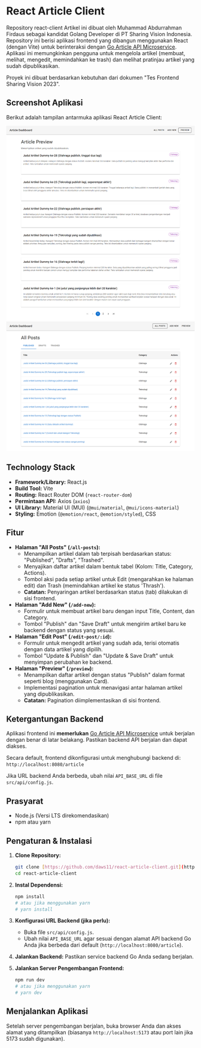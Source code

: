 # React Article Client
Repository react-client Artikel ini dibuat oleh Muhammad Abdurrahman Firdaus sebagai kandidat Golang Developer di PT Sharing Vision Indonesia.
Repository ini berisi aplikasi frontend yang dibangun menggunakan React (dengan Vite) untuk berinteraksi dengan [Go Article API Microservice](https://github.com/daws11/go-article-api). Aplikasi ini memungkinkan pengguna untuk mengelola artikel (membuat, melihat, mengedit, memindahkan ke trash) dan melihat pratinjau artikel yang sudah dipublikasikan.

Proyek ini dibuat berdasarkan kebutuhan dari dokumen "Tes Frontend Sharing Vision 2023".
## Screenshot Aplikasi

Berikut adalah tampilan antarmuka aplikasi React Article Client:

![Screenshot Aplikasi](./app.png)
![Screenshot Aplikasi](./app2.png)
## Technology Stack

* **Framework/Library:** React.js
* **Build Tool:** Vite
* **Routing:** React Router DOM (`react-router-dom`)
* **Permintaan API:** Axios (`axios`)
* **UI Library:** Material UI (MUI) (`@mui/material`, `@mui/icons-material`)
* **Styling:** Emotion (`@emotion/react`, `@emotion/styled`), CSS

## Fitur

* **Halaman "All Posts" (`/all-posts`):**
    * Menampilkan artikel dalam tab terpisah berdasarkan status: "Published", "Drafts", "Trashed".
    * Menyajikan daftar artikel dalam bentuk tabel (Kolom: Title, Category, Actions).
    * Tombol aksi pada setiap artikel untuk Edit (mengarahkan ke halaman edit) dan Trash (memindahkan artikel ke status 'Thrash').
    * **Catatan:** Penyaringan artikel berdasarkan status (tab) dilakukan di sisi frontend.
* **Halaman "Add New" (`/add-new`):**
    * Formulir untuk membuat artikel baru dengan input Title, Content, dan Category.
    * Tombol "Publish" dan "Save Draft" untuk mengirim artikel baru ke backend dengan status yang sesuai.
* **Halaman "Edit Post" (`/edit-post/:id`):**
    * Formulir untuk mengedit artikel yang sudah ada, terisi otomatis dengan data artikel yang dipilih.
    * Tombol "Update & Publish" dan "Update & Save Draft" untuk menyimpan perubahan ke backend.
* **Halaman "Preview" (`/preview`):**
    * Menampilkan daftar artikel dengan status "Publish" dalam format seperti blog (menggunakan Card).
    * Implementasi pagination untuk menavigasi antar halaman artikel yang dipublikasikan.
    * **Catatan:** Pagination diimplementasikan di sisi frontend.

## Ketergantungan Backend

Aplikasi frontend ini **memerlukan** [Go Article API Microservice](https://github.com/daws11/go-article-api) untuk berjalan dengan benar di latar belakang. Pastikan backend API berjalan dan dapat diakses.

Secara default, frontend dikonfigurasi untuk menghubungi backend di:
`http://localhost:8080/article`

Jika URL backend Anda berbeda, ubah nilai `API_BASE_URL` di file `src/api/config.js`.

## Prasyarat

* Node.js (Versi LTS direkomendasikan)
* npm atau yarn

## Pengaturan & Instalasi

1.  **Clone Repository:**
    ```bash
    git clone [https://github.com/daws11/react-article-client.git](https://github.com/daws11/react-article-client.git) 
    cd react-article-client
    ```

2.  **Instal Dependensi:**
    ```bash
    npm install
    # atau jika menggunakan yarn
    # yarn install
    ```

3.  **Konfigurasi URL Backend (jika perlu):**
    * Buka file `src/api/config.js`.
    * Ubah nilai `API_BASE_URL` agar sesuai dengan alamat API backend Go Anda jika berbeda dari default (`http://localhost:8080/article`).

4.  **Jalankan Backend:** Pastikan service backend Go Anda sedang berjalan.

5.  **Jalankan Server Pengembangan Frontend:**
    ```bash
    npm run dev
    # atau jika menggunakan yarn
    # yarn dev
    ```

## Menjalankan Aplikasi

Setelah server pengembangan berjalan, buka browser Anda dan akses alamat yang ditampilkan (biasanya `http://localhost:5173` atau port lain jika 5173 sudah digunakan).
